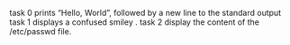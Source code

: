 task 0 prints “Hello, World”, followed by a new line to the standard output
task 1 displays a confused smiley .
task 2 display the content of the /etc/passwd file.
